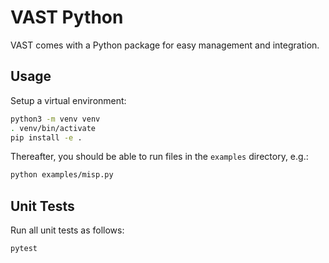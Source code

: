 # VAST Python

VAST comes with a Python package for easy management and integration.

## Usage

Setup a virtual environment:

```bash
python3 -m venv venv
. venv/bin/activate
pip install -e .
```

Thereafter, you should be able to run files in the `examples` directory, e.g.:

```bash
python examples/misp.py
```

## Unit Tests

Run all unit tests as follows:

```bash
pytest
```
